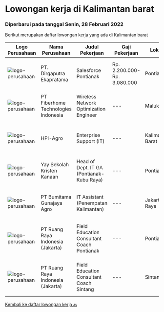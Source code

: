 
  # Lowongan kerja di Kalimantan barat

  ### Diperbarui pada tanggal Senin, 28 Februari 2022

  Berikut merupakan daftar lowongan kerja yang ada di Kalimantan barat

  |Logo Perusahaan | Nama Perusahaan | Judul Pekerjaan | Gaji Pekerjaan | Lokasi | Deskripsi | Tanggal diunggah | Pranala |
  | -------------- | --------------- | --------------- | --------- | --------- | -------------- | ------- | ----------- |
  |![logo-perusahaan](https://image-service-cdn.seek.com.au/a71451f94042b4052b95dffd920b0bf37fcefb66/ee4dce1061f3f616224767ad58cb2fc751b8d2dc)|PT. Dirgaputra Ekapratama|Salesforce Pontianak|Rp. 2.200.000-Rp. 3.080.000|Pontianak|Persyaratan :1. Pendidikan minimal SMA / Diploma / Sederajat2. Usia maksimal 35 tahun3. Memiliki pengalaman 1 tahun di bidang Automotive atau...|Kamis, 24 Februari 2022|https://www.jobstreet.co.id/id/job/salesforce-pontianak-3791968?token=0~49ea11b1-7087-4bfc-a0e0-d3845b9bb7b8&sectionRank=1&jobId=jobstreet-id-job-3791968|
|![logo-perusahaan](https://image-service-cdn.seek.com.au/75a0e137cbbbb6119c508c6dc1464d0ff9ef547b/ee4dce1061f3f616224767ad58cb2fc751b8d2dc)|PT Fiberhome Technologies Indonesia|Wireless Network Optimization Engineer|---|Maluku|Job Responsibility:1. Responsible for SSV test.2. Responsible  for outputting SSV report.3. Coordinate with wireless problem analysis and test.Job...|Kamis, 24 Februari 2022|https://www.jobstreet.co.id/id/job/wireless-network-optimization-engineer-3790721?token=0~49ea11b1-7087-4bfc-a0e0-d3845b9bb7b8&sectionRank=2&jobId=jobstreet-id-job-3790721|
|![logo-perusahaan](https://image-service-cdn.seek.com.au/0d457d2cf249547b3fdda192fb13dbee8e63de25/ee4dce1061f3f616224767ad58cb2fc751b8d2dc)|HPI-Agro|Enterprise Support (IT)|---|Kalimantan Barat|Berpengalaman sebagai IT Support / IT Helpdesk minimal 3 tahun Menguasai dan mampu merakit dan instalasi hardware komputer (Diutamakan) Mampu...|Rabu, 09 Februari 2022|https://www.jobstreet.co.id/id/job/enterprise-support-it-3785111?token=0~49ea11b1-7087-4bfc-a0e0-d3845b9bb7b8&sectionRank=3&jobId=jobstreet-id-job-3785111|
|![logo-perusahaan](https://image-service-cdn.seek.com.au/824116dc0f2c0358274d4e63f3c60d420976e76c/ee4dce1061f3f616224767ad58cb2fc751b8d2dc)|Yay Sekolah Kristen Kanaan|Head of Dept. IT GA (Pontianak-Kubu Raya)|---|Pontianak|Requirements: Minimum Bachelor's degree in Civil Engineering, Electrical Engineering, and Industrial Engineering Maximum age of 43 years old. Minimum...|Kamis, 10 Februari 2022|https://www.jobstreet.co.id/id/job/head-of-dept-it-ga-pontianak-kubu-raya-3786106?token=0~49ea11b1-7087-4bfc-a0e0-d3845b9bb7b8&sectionRank=4&jobId=jobstreet-id-job-3786106|
|![logo-perusahaan](https://image-service-cdn.seek.com.au/e2722a7d60cff64e9e9506c1f420ace83cf07984/ee4dce1061f3f616224767ad58cb2fc751b8d2dc)|PT Bumitama Gunajaya Agro|IT Assistant (Penempatan Kalimantan)|---|Jakarta Raya|Membantu dan bertanggung jawab kepada Regional Head dan IT Group Dept terkait dengan pemanfaatan sistem teknologi informasi terutama di area kebun....|Rabu, 09 Februari 2022|https://www.jobstreet.co.id/id/job/it-assistant-penempatan-kalimantan-3785601?token=0~49ea11b1-7087-4bfc-a0e0-d3845b9bb7b8&sectionRank=5&jobId=jobstreet-id-job-3785601|
|![logo-perusahaan](https://image-service-cdn.seek.com.au/7eee59ea5934120f389dd02961ddcb6b62946481/ee4dce1061f3f616224767ad58cb2fc751b8d2dc)|PT Ruang Raya Indonesia (Jakarta)|Field Education Consultant Coach Pontianak|---|Pontianak|Ruangguru is a tech-enabled education company that provides a one-stop learning experience for students to have better access to quality content and...|Jumat, 25 Februari 2022|https://www.jobstreet.co.id/id/job/field-education-consultant-coach-pontianak-1030728063?token=0~49ea11b1-7087-4bfc-a0e0-d3845b9bb7b8&sectionRank=6&jobId=jobstreet-id-job-1030728063|
|![logo-perusahaan](https://image-service-cdn.seek.com.au/7eee59ea5934120f389dd02961ddcb6b62946481/ee4dce1061f3f616224767ad58cb2fc751b8d2dc)|PT Ruang Raya Indonesia (Jakarta)|Field Education Consultant Coach Sintang|---|Sintang|Ruangguru is a tech-enabled education company that provides a one-stop learning experience for students to have better access to quality content and...|Jumat, 25 Februari 2022|https://www.jobstreet.co.id/id/job/field-education-consultant-coach-sintang-1030728082?token=0~49ea11b1-7087-4bfc-a0e0-d3845b9bb7b8&sectionRank=7&jobId=jobstreet-id-job-1030728082|


  [Kembali ke daftar lowongan kerja 🔙](../README.md#daftar-lowongan-kerja)
  
